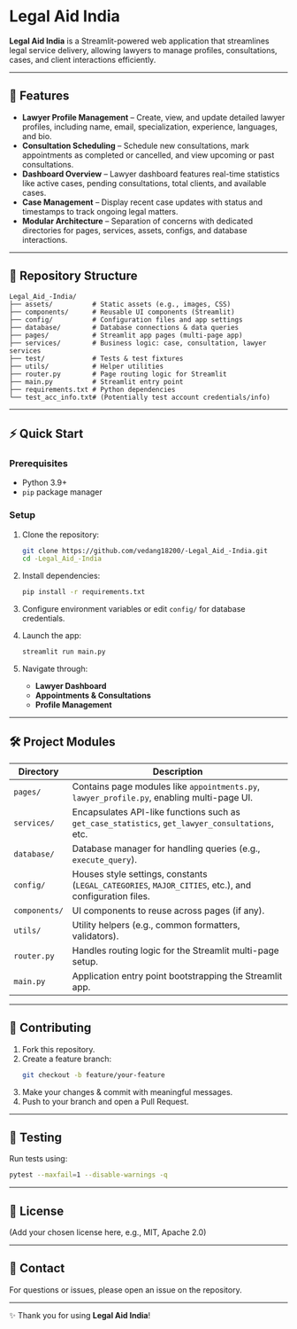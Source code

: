 # Legal Aid India

**Legal Aid India** is a Streamlit-powered web application that streamlines legal service delivery, allowing lawyers to manage profiles, consultations, cases, and client interactions efficiently.

---

## 🚀 Features

- **Lawyer Profile Management** – Create, view, and update detailed lawyer profiles, including name, email, specialization, experience, languages, and bio.
- **Consultation Scheduling** – Schedule new consultations, mark appointments as completed or cancelled, and view upcoming or past consultations.
- **Dashboard Overview** – Lawyer dashboard features real-time statistics like active cases, pending consultations, total clients, and available cases.
- **Case Management** – Display recent case updates with status and timestamps to track ongoing legal matters.
- **Modular Architecture** – Separation of concerns with dedicated directories for pages, services, assets, configs, and database interactions.

---

## 📂 Repository Structure

```
Legal_Aid_-India/
├── assets/          # Static assets (e.g., images, CSS)
├── components/      # Reusable UI components (Streamlit)
├── config/          # Configuration files and app settings
├── database/        # Database connections & data queries
├── pages/           # Streamlit app pages (multi-page app)
├── services/        # Business logic: case, consultation, lawyer services
├── test/            # Tests & test fixtures
├── utils/           # Helper utilities
├── router.py        # Page routing logic for Streamlit
├── main.py          # Streamlit entry point
├── requirements.txt # Python dependencies
└── test_acc_info.txt# (Potentially test account credentials/info)
```

---

## ⚡ Quick Start

### Prerequisites

- Python 3.9+
- `pip` package manager

### Setup

1. Clone the repository:
   ```bash
   git clone https://github.com/vedang18200/-Legal_Aid_-India.git
   cd -Legal_Aid_-India
   ```

2. Install dependencies:
   ```bash
   pip install -r requirements.txt
   ```

3. Configure environment variables or edit `config/` for database credentials.

4. Launch the app:
   ```bash
   streamlit run main.py
   ```

5. Navigate through:
   - **Lawyer Dashboard**
   - **Appointments & Consultations**
   - **Profile Management**

---

## 🛠 Project Modules

| Directory       | Description |
|----------------|-------------|
| `pages/`       | Contains page modules like `appointments.py`, `lawyer_profile.py`, enabling multi-page UI. |
| `services/`    | Encapsulates API-like functions such as `get_case_statistics`, `get_lawyer_consultations`, etc. |
| `database/`    | Database manager for handling queries (e.g., `execute_query`). |
| `config/`      | Houses style settings, constants (`LEGAL_CATEGORIES`, `MAJOR_CITIES`, etc.), and configuration files. |
| `components/`  | UI components to reuse across pages (if any). |
| `utils/`       | Utility helpers (e.g., common formatters, validators). |
| `router.py`    | Handles routing logic for the Streamlit multi-page setup. |
| `main.py`      | Application entry point bootstrapping the Streamlit app. |

---

## 🤝 Contributing

1. Fork this repository.
2. Create a feature branch:
   ```bash
   git checkout -b feature/your-feature
   ```
3. Make your changes & commit with meaningful messages.
4. Push to your branch and open a Pull Request.

---

## 🧪 Testing

Run tests using:
```bash
pytest --maxfail=1 --disable-warnings -q
```

---

## 📜 License

(Add your chosen license here, e.g., MIT, Apache 2.0)

---

## 📩 Contact

For questions or issues, please open an issue on the repository.

---

✨ Thank you for using **Legal Aid India**!
